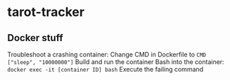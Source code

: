 # tarot-tracker

## Docker stuff
Troubleshoot a crashing container:
Change CMD in Dockerfile to
`CMD ["sleep", "10000000"]`
Build and run the container
Bash into the container:
`docker exec -it [container ID] bash`
Execute the failing command
